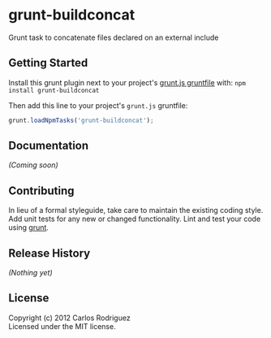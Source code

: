 # grunt-buildconcat

Grunt task to concatenate files declared on an external include

## Getting Started
Install this grunt plugin next to your project's [grunt.js gruntfile][getting_started] with: `npm install grunt-buildconcat`

Then add this line to your project's `grunt.js` gruntfile:

```javascript
grunt.loadNpmTasks('grunt-buildconcat');
```

[grunt]: https://github.com/cowboy/grunt
[getting_started]: https://github.com/cowboy/grunt/blob/master/docs/getting_started.md

## Documentation
_(Coming soon)_

## Contributing
In lieu of a formal styleguide, take care to maintain the existing coding style. Add unit tests for any new or changed functionality. Lint and test your code using [grunt][grunt].

## Release History
_(Nothing yet)_

## License
Copyright (c) 2012 Carlos Rodriguez  
Licensed under the MIT license.
